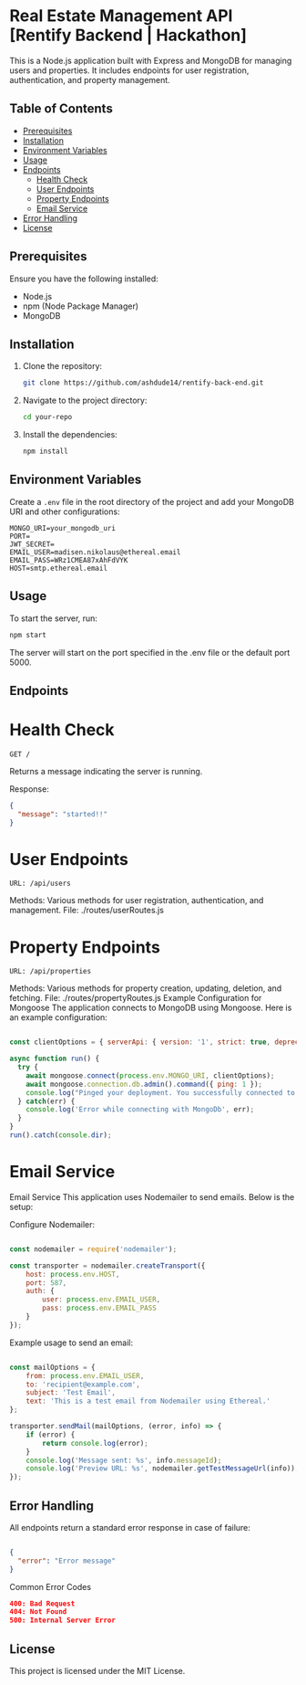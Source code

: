# Real Estate Management API [Rentify Backend | Hackathon]

This is a Node.js application built with Express and MongoDB for managing users and properties. It includes endpoints for user registration, authentication, and property management.

## Table of Contents

- [Prerequisites](#prerequisites)
- [Installation](#installation)
- [Environment Variables](#environment-variables)
- [Usage](#usage)
- [Endpoints](#endpoints)
  - [Health Check](#health-check)
  - [User Endpoints](#user-endpoints)
  - [Property Endpoints](#property-endpoints)
  - [Email Service](#email-service)
- [Error Handling](#error-handling)
- [License](#license)

## Prerequisites

Ensure you have the following installed:

- Node.js
- npm (Node Package Manager)
- MongoDB

## Installation

1. Clone the repository:

    ```sh
    git clone https://github.com/ashdude14/rentify-back-end.git
    ```

2. Navigate to the project directory:

    ```sh
    cd your-repo
    ```

3. Install the dependencies:

    ```sh
    npm install
    ```

## Environment Variables
Create a `.env` file in the root directory of the project and add your MongoDB URI and other configurations:

```plaintext
MONGO_URI=your_mongodb_uri
PORT=
JWT_SECRET=
EMAIL_USER=madisen.nikolaus@ethereal.email
EMAIL_PASS=WRz1CMEA87xAhFdVYK
HOST=smtp.ethereal.email
```
## Usage
To start the server, run:

```sh
npm start
```
The server will start on the port specified in the .env file or the default port 5000.

## Endpoints
# Health Check
```
GET /
```
Returns a message indicating the server is running.

Response:

```json
{
  "message": "started!!"
}
```
# User Endpoints
```
URL: /api/users
```
Methods: Various methods for user registration, authentication, and management.
File: ./routes/userRoutes.js

# Property Endpoints
```
URL: /api/properties
```
Methods: Various methods for property creation, updating, deletion, and fetching.
File: ./routes/propertyRoutes.js
Example Configuration for Mongoose
The application connects to MongoDB using Mongoose. Here is an example configuration:

```js

const clientOptions = { serverApi: { version: '1', strict: true, deprecationErrors: true } };

async function run() {
  try {
    await mongoose.connect(process.env.MONGO_URI, clientOptions);
    await mongoose.connection.db.admin().command({ ping: 1 });
    console.log("Pinged your deployment. You successfully connected to MongoDB!");
  } catch(err) {
    console.log('Error while connecting with MongoDb', err);
  }
}
run().catch(console.dir);
```
# Email Service
Email Service
This application uses Nodemailer to send emails. Below is the setup:

Configure Nodemailer:

```js

const nodemailer = require('nodemailer');

const transporter = nodemailer.createTransport({
    host: process.env.HOST,
    port: 587,
    auth: {
        user: process.env.EMAIL_USER,
        pass: process.env.EMAIL_PASS
    }
});
```
Example usage to send an email:

```js

const mailOptions = {
    from: process.env.EMAIL_USER,
    to: 'recipient@example.com',
    subject: 'Test Email',
    text: 'This is a test email from Nodemailer using Ethereal.'
};

transporter.sendMail(mailOptions, (error, info) => {
    if (error) {
        return console.log(error);
    }
    console.log('Message sent: %s', info.messageId);
    console.log('Preview URL: %s', nodemailer.getTestMessageUrl(info));
});
```
## Error Handling
All endpoints return a standard error response in case of failure:

```json

{
  "error": "Error message"
}
```
Common Error Codes
```json
400: Bad Request
404: Not Found
500: Internal Server Error
```
## License
This project is licensed under the MIT License.







